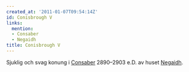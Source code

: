 ```yaml
---
created_at: '2011-01-07T09:54:14Z'
id: Conisbrough V
links:
  mention:
  - Consaber
  - Negaidh
title: Conisbrough V
---
```


Sjuklig och svag konung i [Consaber] 2890–2903 e.D. av huset [Negaidh].

  [Consaber]: Consaber
  [Negaidh]: Negaidh